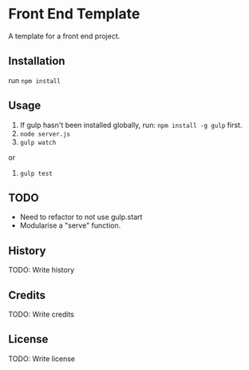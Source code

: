 # Front End Template
A template for a front end project.
## Installation
run `npm install`

## Usage
1. If gulp hasn't been installed globally, run: `npm install -g gulp` first.
1. `node server.js`
1. `gulp watch`

or

1. `gulp test`

## TODO
* Need to refactor to not use gulp.start
* Modularise a "serve" function.

## History
TODO: Write history
## Credits
TODO: Write credits
## License
TODO: Write license
